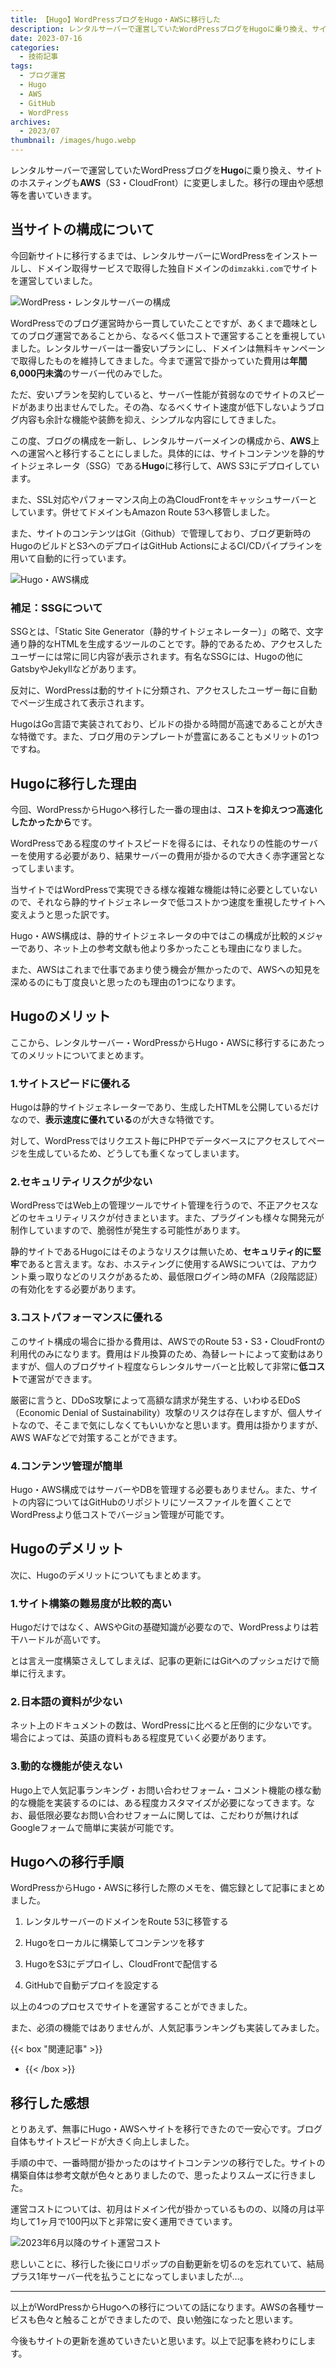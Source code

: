 ```yaml
---
title: 【Hugo】WordPressブログをHugo・AWSに移行した
description: レンタルサーバーで運営していたWordPressブログをHugoに乗り換え、サイトのホスティングもAWS（S3・CloudFront）に変更しました。移行の理由や感想等を書いていきます。
date: 2023-07-16
categories: 
  - 技術記事
tags: 
  - ブログ運営
  - Hugo
  - AWS
  - GitHub
  - WordPress
archives: 
  - 2023/07
thumbnail: /images/hugo.webp
---
```


レンタルサーバーで運営していたWordPressブログを**Hugo**に乗り換え、サイトのホスティングも**AWS**（S3・CloudFront）に変更しました。移行の理由や感想等を書いていきます。

<!--more-->

## 当サイトの構成について

今回新サイトに移行するまでは、レンタルサーバーにWordPressをインストールし、ドメイン取得サービスで取得した独自ドメインの`dimzakki.com`でサイトを運営していました。

![WordPress・レンタルサーバーの構成](/images/wordpress-to-hugo-01.png)

WordPressでのブログ運営時から一貫していたことですが、あくまで趣味としてのブログ運営であることから、なるべく低コストで運営することを重視していました。レンタルサーバーは一番安いプランにし、ドメインは無料キャンペーンで取得したものを維持してきました。今まで運営で掛かっていた費用は**年間6,000円未満**のサーバー代のみでした。

ただ、安いプランを契約していると、サーバー性能が貧弱なのでサイトのスピードがあまり出ませんでした。その為、なるべくサイト速度が低下しないようブログ内容も余計な機能や装飾を抑え、シンプルな内容にしてきました。

この度、ブログの構成を一新し、レンタルサーバーメインの構成から、**AWS**上への運営へと移行することにしました。具体的には、サイトコンテンツを静的サイトジェネレータ（SSG）である**Hugo**に移行して、AWS S3にデプロイしています。

また、SSL対応やパフォーマンス向上の為CloudFrontをキャッシュサーバーとしています。併せてドメインもAmazon Route 53へ移管しました。

また、サイトのコンテンツはGit（Github）で管理しており、ブログ更新時のHugoのビルドとS3へのデプロイはGitHub ActionsによるCI/CDパイプラインを用いて自動的に行っています。

![Hugo・AWS構成](/images/wordpress-to-hugo-02.png)

### 補足：SSGについて

SSGとは、「Static Site Generator（静的サイトジェネレーター）」の略で、文字通り静的なHTMLを生成するツールのことです。静的であるため、アクセスしたユーザーには常に同じ内容が表示されます。有名なSSGには、Hugoの他にGatsbyやJekyllなどがあります。

反対に、WordPressは動的サイトに分類され、アクセスしたユーザー毎に自動でページ生成されて表示されます。

HugoはGo言語で実装されており、ビルドの掛かる時間が高速であることが大きな特徴です。また、ブログ用のテンプレートが豊富にあることもメリットの1つですね。

## Hugoに移行した理由

今回、WordPressからHugoへ移行した一番の理由は、**コストを抑えつつ高速化したかったから**です。

WordPressである程度のサイトスピードを得るには、それなりの性能のサーバーを使用する必要があり、結果サーバーの費用が掛かるので大きく赤字運営となってしまいます。

当サイトではWordPressで実現できる様な複雑な機能は特に必要としていないので、それなら静的サイトジェネレータで低コストかつ速度を重視したサイトへ変えようと思った訳です。

Hugo・AWS構成は、静的サイトジェネレータの中ではこの構成が比較的メジャーであり、ネット上の参考文献も他より多かったことも理由になりました。

また、AWSはこれまで仕事であまり使う機会が無かったので、AWSへの知見を深めるのにも丁度良いと思ったのも理由の1つになります。

## Hugoのメリット

ここから、レンタルサーバー・WordPressからHugo・AWSに移行するにあたってのメリットについてまとめます。

### 1.サイトスピードに優れる

Hugoは静的サイトジェネレーターであり、生成したHTMLを公開しているだけなので、**表示速度に優れている**のが大きな特徴です。

対して、WordPressではリクエスト毎にPHPでデータベースにアクセスしてページを生成しているため、どうしても重くなってしまいます。

### 2.セキュリティリスクが少ない

WordPressではWeb上の管理ツールでサイト管理を行うので、不正アクセスなどのセキュリティリスクが付きまといます。また、プラグインも様々な開発元が制作していますので、脆弱性が発生する可能性があります。

静的サイトであるHugoにはそのようなリスクは無いため、**セキュリティ的に堅牢**であると言えます。なお、ホスティングに使用するAWSについては、アカウント乗っ取りなどのリスクがあるため、最低限ログイン時のMFA（2段階認証）の有効化をする必要があります。

### 3.コストパフォーマンスに優れる  

このサイト構成の場合に掛かる費用は、AWSでのRoute 53・S3・CloudFrontの利用代のみになります。費用はドル換算のため、為替レートによって変動はありますが、個人のブログサイト程度ならレンタルサーバーと比較して非常に**低コスト**で運営ができます。

厳密に言うと、DDoS攻撃によって高額な請求が発生する、いわゆるEDoS（Economic Denial of Sustainability）攻撃のリスクは存在しますが、個人サイトなので、そこまで気にしなくてもいいかなと思います。費用は掛かりますが、AWS WAFなどで対策することができます。

### 4.コンテンツ管理が簡単

Hugo・AWS構成ではサーバーやDBを管理する必要もありません。また、サイトの内容についてはGitHubのリポジトリにソースファイルを置くことでWordPressより低コストでバージョン管理が可能です。

## Hugoのデメリット

次に、Hugoのデメリットについてもまとめます。

### 1.サイト構築の難易度が比較的高い

Hugoだけではなく、AWSやGitの基礎知識が必要なので、WordPressよりは若干ハードルが高いです。

とは言え一度構築さえしてしまえば、記事の更新にはGitへのプッシュだけで簡単に行えます。

### 2.日本語の資料が少ない

ネット上のドキュメントの数は、WordPressに比べると圧倒的に少ないです。場合によっては、英語の資料もある程度見ていく必要があります。

### 3.動的な機能が使えない

Hugo上で人気記事ランキング・お問い合わせフォーム・コメント機能の様な動的な機能を実装するのには、ある程度カスタマイズが必要になってきます。なお、最低限必要なお問い合わせフォームに関しては、こだわりが無ければGoogleフォームで簡単に実装が可能です。

## Hugoへの移行手順

WordPressからHugo・AWSに移行した際のメモを、備忘録として記事にまとめました。

1. レンタルサーバーのドメインをRoute 53に移管する  
[](domain-to-route53)

2. Hugoをローカルに構築してコンテンツを移す  
[](develop-hugo)

3. HugoをS3にデプロイし、CloudFrontで配信する  
[](hugo-deploy)

4. GitHubで自動デプロイを設定する  
[](hugo-github)

以上の4つのプロセスでサイトを運営することができました。

また、必須の機能ではありませんが、人気記事ランキングも実装してみました。

{{< box "関連記事" >}}
* [](hugo-ranking)
{{< /box >}}

## 移行した感想

とりあえず、無事にHugo・AWSへサイトを移行できたので一安心です。ブログ自体もサイトスピードが大きく向上しました。

手順の中で、一番時間が掛かったのはサイトコンテンツの移行でした。サイトの構築自体は参考文献が色々とありましたので、思ったよりスムーズに行きました。

運営コストについては、初月はドメイン代が掛かっているものの、以降の月は平均して1ヶ月で100円以下と非常に安く運用できています。

![2023年6月以降のサイト運営コスト](/images/wordpress-to-hugo-03.png)

悲しいことに、移行した後にロリポップの自動更新を切るのを忘れていて、結局プラス1年サーバー代を払うことになってしまいましたが…。

* * * 

以上がWordPressからHugoへの移行についての話になります。AWSの各種サービスも色々と触ることができましたので、良い勉強になったと思います。

今後もサイトの更新を進めていきたいと思います。以上で記事を終わりにします。